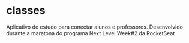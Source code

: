 # classes
Aplicativo de estudo para conectar alunos e professores. Desenvolvido durante a maratona do programa Next Level Week#2 da RocketSeat
